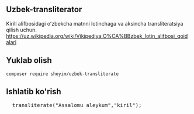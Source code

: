 ## Uzbek-transliterator

Kirill alifbosidagi oʻzbekcha matnni lotinchaga va aksincha transliteratsiya qilish uchun. https://uz.wikipedia.org/wiki/Vikipediya:O%CA%BBzbek_lotin_alifbosi_qoidalari

## Yuklab olish
<code>composer require shoyim/uzbek-transliterate</code>

## Ishlatib ko'rish
<pre>
  <?php
    require_once 'src/global-var.php';
    require_once 'src/Transliterator.php';
    // Test
    $obj = new Transliteration\Transliterator();

    echo $obj->transliterate("Assalomu aleykum","kiril");
</pre>
